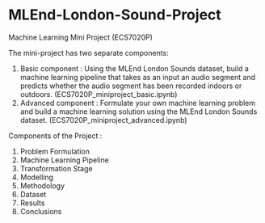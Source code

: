 # MLEnd-London-Sound-Project
Machine Learning Mini Project (ECS7020P)

The mini-project has two separate components:

1. Basic component : Using the MLEnd London Sounds dataset, build a machine learning pipeline that takes as an input an audio segment and predicts whether the audio segment has been recorded indoors or outdoors. (ECS7020P_miniproject_basic.ipynb)
2. Advanced component : Formulate your own machine learning problem and build a machine learning solution using the MLEnd London Sounds dataset. (ECS7020P_miniproject_advanced.ipynb)
 
Components of the Project :

1. Problem Formulation
2. Machine Learning Pipeline
3. Transformation Stage
4. Modelling
5. Methodology
6. Dataset
7. Results
8. Conclusions
